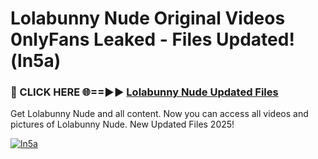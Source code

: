 # Lolabunny Nude Original Videos 0nlyFans Leaked - Files Updated! (ln5a)

<h3>🔴 CLICK HERE 🌐==►► <a href="https://tinyurl.com/y5r63du9" rel="nofollow">Lolabunny Nude Updated Files</a></h3>

Get Lolabunny Nude and all content. Now you can access all videos and pictures of Lolabunny Nude. New Updated Files 2025!

[![ln5a](https://i.imgur.com/UVo9nyh.gif)](https://tinyurl.com/y5r63du9)